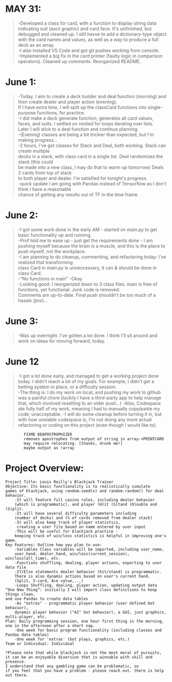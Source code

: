# MAY 31:
> -Developed a class for card, with a function to display string data indicating suit (ascii graphic) and card face. It's unfinished, but debugged and cleaned up. I still havve to add a dictionary-type object with the card names and values, as well as a way to produce a full deck as an array.\
> -I also installed VS Code and got git pushes working from console.\
> -Implemented a big fix in the card printer (faulty logic in comparison operators). Cleaned up comments. Reorganized README.
 
 # June 1:
 > -Today, I aim to create a deck builder and deal function (morning) and then create dealer and player action (evening).\
  If I have extra time, I will split up the classCard functions into single-purpose functions, for practice.\
> -I did make a deck generate function; generates all card values, faces, and suits. I settled on nested for loops iterating over lists.\
Later I will stick to a deal function and continue planning.\
> -(Evening) classes are being a bit trickier than expected, but I'm making progress...\
> -2 hours, I've got classes for Stack and Deal, both working. Stack can create multiple\
decks in a stack, with class card in a single list. Deal randomizes the stack (this could\
be made into a new class, I may do that to warm up tomorrow) Deals 2 cards from top of stack\
to both player and dealer. I'm satisfied for tonight's progress.  
> -quick update I am going with Pandas instead of Tensorflow as I don't think I have a reasonable\
chance of getting any results out of TF in the time frame.

# June 2:
> -I got some work done in the early AM - started on main.py to get basic functionality up and running.\
> -Prof told me to ease up - just get the requirements done - I am pushing myself because the brain is a muscle,
and this is the place to push myself, not the workplace.\
> -I am planning to do cleanup, commenting, and refactoring today: I've realized that transforming  
class Card in main.py is unneccessary, it can & should be done in class Card.\
> -"No functions in main" -Okay\
> -Looking good. I reorganized down to 3 class files. main is free of functions, yet functional. Junk code is removed.  
Comments are up-to-date. Final push shouldn't be too much of a hassle (jinx)...

# June 3:
> -Was up overnight. I've gotten a lot done. I think I'll sit around and work on ideas for moving forward, today.

# June 12
> -I got a lot done early, and managed to get a working project done today. I didn't reach a lot of my goals.
For example, I didn't get a betting system in place, or a difficulty session.\
> -The thing is: I do my work on local, and pushing my work to github was a painful chore 
(luckily I have a third-party app to help manage that, which involved resetting to an older push...)
> -Also, Codespace ate fully half of my work, meaning I had to manually copy/paste
my code; unacceptable.
> -I will do some cleanup before turning it in, but with how unstable codespace is,
I'm not doing any more actual refactoring or coding on this project (even though I would like to).
```
        FIXME DEAPOSTROPHIZER
        removes apostrophes from output of string in array->PRINTCARD
        may require relocating. [thanks, drunk me!]
        maybe output as !array
```     


# Project Overview:

    Project Title: Louis Reilly's Blackjack Trainer
    Objective: Its basic functionality is to realistically simulate 
    games of blackjack, using random.seed(x) and random.random() for deal behavior.
        -It will feature full casino rules, including dealer behavior 
        (which is programmatic), and player (H)it (S)tand (D)ouble and (S)plit.
        -It will have several difficulty parameters including 
        (number of decks) and (% of cards removed from dealer stack)
        -It will also keep track of player statistics,
         creating a user file based on name entered by user input
        -This will be useful for blackjack practice - 
        keeping track of win/loss statistics is helpful in improving one's game.
    Key Features: Outline how you plan to use:
        -Variables Class variables will be imported, including user_name, 
        user_hand, dealer_hand, win/loss(current_session), win/loss(all_time), etc.
        -Functions shuffling, dealing, player actions, exporting to user data file
        -If/Else statements dealer behavior (hit/stand) is programmatic. 
        There is also dynamic actions based on user's current hand. 
        (Split, 5-card, Ace value,...)
        -Loops Shuffling, dealing, player action, updating output data
    “One New Thing”: initially I will import class definitions to keep things clean, 
    and use Pandas to create data tables
        -As "extras" - programmatic player behavior (user defined bot behavior), 
        dynamic player behavior ("AI" bot behavior), a GUI, just graphics, multi-player, etc.
    Plan: Daily programming session, one hour first thing in the morning, 
    one in the afternoon after a short nap. 
        -One week for basic program functionality (including classes and Pandas data tables)
        -One week for 'extras' (bot plays, graphics, etc.)
    Team or Individual: Individual

    *Please note that while blackjack is not the most moral of pursuits, 
    it can be an enjoyable diversion that is winnable with skill and presence. 
    I understand that any gambling game can be problematic, so
    if you feel that you have a problem - please reach out. there is help out there.